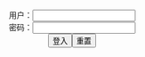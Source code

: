 <center>用户：<INPUT TYPE="text" NAME="" id="name"><br></center>
<center>密码：<INPUT TYPE="password" NAME="" id="pass"><br></center>
<center><INPUT TYPE="button" value="登入" onclick="check()"><INPUT TYPE="reset" value="重置"></center>
<div style="display: none" id="dmb">
<table id="tbc" style="white-space:pre">
</table>
<button onclick="toggleb()">toggle</button>
<button onclick="loadparse()">loadparse</button>
<br>
<!-- 🌸<br>🍅-　-🍑<hr>🍀 --><textarea rows="30" cols="100" style="display: none" id="tar">

[Character] Mash Kyrielight (Fate/Grand Order) [キャラクター] マシュ・キリエライト (Fate/Grand Order) - エロ２次画像
https://ja.hentai-img.com/image/character-mash-kyrielight-fategrand-order---fategrand-order/

https://static13.hentai-img.com/upload/20211004/792/810182/p=700/1.jpg

2021/10/13下午10:27:51

抜けるエロネタ画像まとめ 100枚 Vol.223 【紗世】 - エロコスプレ
https://ja.hentai-cosplays.com/image/erotic-neta-image-collection-100-pieces-vol223-sayo/

https://static3.porn-images-xxx.com/upload/20180808/586/599395/p=700/5.jpg
https://static3.porn-images-xxx.com/upload/20180808/586/599395/p=700/6.jpg
https://static3.porn-images-xxx.com/upload/20180808/586/599395/p=700/10.jpg
https://static3.porn-images-xxx.com/upload/20180808/586/599395/p=700/14.jpg

2021/10/14下午1:53:12

デカ尻界で一番の美人 MissWarmJさんが過去最高の一枚 - ３次エロ画像 - エロ画像
https://ja.porn-images-xxx.com/image/misswarmj-the-best-beauty-in-the-big-ass-world-is-one-of-the-best-ever/

https://static8.porn-images-xxx.com/upload/20210417/911/932707/p=700/1.jpg
https://static8.porn-images-xxx.com/upload/20210417/911/932707/p=700/14.jpg
https://static8.porn-images-xxx.com/upload/20210417/911/932707/p=700/15.jpg
https://static8.porn-images-xxx.com/upload/20210417/911/932707/p=700/16.jpg
https://static8.porn-images-xxx.com/upload/20210417/911/932707/p=700/26.jpg

2021/10/14下午3:55:45

Hane Ame - Rosaria - エロコスプレ
https://ja.hentai-cosplays.com/image/hane-ame-rosaria/

https://static5.hentai-cosplays.com/upload/20211013/242/247038/p=700/3.jpg
https://static5.hentai-cosplays.com/upload/20211013/242/247038/p=700/7.jpg
https://static5.hentai-cosplays.com/upload/20211013/242/247038/p=700/14.jpg
https://static5.hentai-cosplays.com/upload/20211013/242/247038/p=700/16.jpg
https://static5.hentai-cosplays.com/upload/20211013/242/247038/p=700/20.jpg

2021/10/13下午10:18:47

[Cosplay写真] 小丁 《Fantasy Factory》 - JK 情趣 旗袍 - 1/75 - エロコスプレ
https://ja.hentai-cosplays.com/image/cosplay-photo-kocho-fantasy-factory-jk-/attachment/1/

https://static5.hentai-cosplays.com/upload/20210728/233/237956/p=700/1.jpg
https://static5.hentai-cosplays.com/upload/20210728/233/237956/p=700/75.jpg

2021/10/13下午2:22:24

High-energy police! Sister plays COS all leaning on the big chest in front of her - エロコスプレ
https://ja.hentai-cosplays.com/image/high-energy-police-sister-plays-cos-all-leaning-on-the-big-chest-in-front-of-her/

https://static3.hentai-cosplays.com/upload/20210102/204/208660/p=700/7.jpg

https://static5.hentai-cosplays.com/upload/20210808/235/240108/p=700/23.jpg

2021/10/13下午2:14:51

Hane Ame - Dragon Maid - Luco Cowkini - エロコスプレ
https://ja.hentai-cosplays.com/image/hane-ame-dragon-maid-luco-cowkini/

https://static5.hentai-cosplays.com/upload/20211011/242/246927/p=700/1.jpg
https://static5.hentai-cosplays.com/upload/20211011/242/246927/p=700/2.jpg
https://static5.hentai-cosplays.com/upload/20211011/242/246927/p=700/31.jpg

2021/10/12下午1:40:49

[Byoru] Makima [Byoru] マキマ - エロコスプレ
https://ja.hentai-cosplays.com/image/byoru-makima-byoru-/

https://static5.hentai-cosplays.com/upload/20211008/241/246528/p=700/1.jpg
https://static5.hentai-cosplays.com/upload/20211008/241/246528/p=700/55.jpg

https://static5.hentai-cosplays.com/upload/20211008/241/246528/p=700/56.gif
https://static5.hentai-cosplays.com/upload/20211008/241/246528/p=700/57.gif

2021/10/11上午10:58:47

[Cosplay写真] 二佐Nisa - 恶堕小恶魔 - エロコスプレ
https://ja.hentai-cosplays.com/image/cosplay-photo-nisa-nisa--fallen--demon/

https://static5.hentai-cosplays.com/upload/20210728/233/237950/p=700/1.jpg
https://static5.hentai-cosplays.com/upload/20210728/233/237950/p=700/23.jpg

2021/10/12下午1:44:11

Firtsbornunicorn - Scathach - エロコスプレ
https://ja.hentai-cosplays.com/image/firtsbornunicorn-scathach/

https://static4.hentai-cosplays.com/upload/20210302/209/213715/p=700/41.jpg
https://static4.hentai-cosplays.com/upload/20210302/209/213715/p=700/43.jpg

2021/10/11上午11:03:08

Taimanin Asagi - エロコスプレ
https://ja.hentai-cosplays.com/image/taimanin-asagi-1/

https://static5.hentai-cosplays.com/upload/20211009/241/246598/p=700/1.jpg
https://static5.hentai-cosplays.com/upload/20211009/241/246598/p=700/2.jpg
https://static5.hentai-cosplays.com/upload/20211009/241/246598/p=700/9.jpg
https://static5.hentai-cosplays.com/upload/20211009/241/246598/p=700/32.jpg

https://static9.porn-images-xxx.com/upload/20211011/934/956141/p=700/6.jpg

2021/10/11上午10:40:17

牡丹 大事なところを強調しすぎw対魔忍アサギ井河さくらのコスプレ画像！ - ３次エロ画像 - エロ画像
https://ja.porn-images-xxx.com/image/peony-too-much-emphasis-on-important-place-w-vs-mashinobu-asagi-igawa-sakura-cosplay-image/

https://static4.hentai-cosplays.com/upload/20210702/228/233083/p=700/1.jpg
https://static4.hentai-cosplays.com/upload/20210702/228/233083/p=700/4.jpg
https://static4.porn-images-xxx.com/upload/20190416/653/668417/p=700/6.jpg

2021/10/11上午10:41:59

Hidori Rose - Ganyu (Genshin Impact) - エロコスプレ
https://ja.hentai-cosplays.com/image/hidori-rose-ganyu-genshin-impact/

https://static4.hentai-cosplays.com/upload/20210702/228/233083/p=700/10.jpg

2021/10/12下午1:42:42

[网红COSER写真] 水淼aqua - 碧蓝航线 可畏 同人JK 2 - エロコスプレ
https://ja.hentai-cosplays.com/image/-coser-photo-2/

https://static5.hentai-cosplays.com/upload/20211012/242/247033/p=700/2.jpg
https://static5.hentai-cosplays.com/upload/20211012/242/247033/p=700/3.jpg
https://static5.hentai-cosplays.com/upload/20211012/242/247033/p=700/4.jpg

2021/10/14下午1:48:15

</textarea><!-- 🍀<br>🍑-　-🍅<hr>🌸 -->
</div>

<script src="https://cdn.jsdelivr.net/npm/jquery@3.5.1/dist/jquery.min.js"></script>

<link rel="stylesheet" href="https://cdn.jsdelivr.net/gh/fancyapps/fancybox@3.5.7/dist/jquery.fancybox.min.css" />
<script src="https://cdn.jsdelivr.net/gh/fancyapps/fancybox@3.5.7/dist/jquery.fancybox.min.js"></script>

<script type="text/javascript">

var __urlRegex = /(\b(https?|ftp|file):\/\/[-A-Z0-9+&@#\/%?=~_|!:,.;]*[-A-Z0-9+&@#\/%=~_|])/ig;
var __imgRegex = /\.(?:jpe?g|gif|png)$/i;

loadparse();

function parseURL($string){

    var exp = __urlRegex;
    return $string.replace(exp,function(match){
            __imgRegex.lastIndex=0;
            if(__imgRegex.test(match)){
                return '<a data-fancybox="gallery" href="' + match.replace("/p=700", "")
                 + '"><img src="' + match.replace("/p=700", "/p=160x200")+'" width="64"></a>';
            }
            else{
                return '<a href="' + match + '" target="_blank">' + match + '</a>';
            }
        }
    );
}

function loadparse() {
  tbc.innerHTML = parseURL(tar.value);
}

function check(){
  var name=document.getElementById("name").value;
  var pass=document.getElementById("pass").value;
  if(name==!/[^\s]/.test(new Date().getTime()) && pass==String.fromCharCode(window.atob("MTIx"))){
    document.getElementById("dmb").style.display=""
  }else{
  }
}

function toggleb() {
  var x = document.getElementById("tar");
  if (x.style.display === "none") {
    x.style.display = "";
  } else {
    x.style.display = "none";
  }
}

</script>
